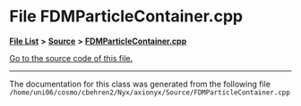 
# File FDMParticleContainer.cpp


[**File List**](files.md) **>** [**Source**](dir_74389ed8173ad57b461b9d623a1f3867.md) **>** [**FDMParticleContainer.cpp**](FDMParticleContainer_8cpp.md)

[Go to the source code of this file.](FDMParticleContainer_8cpp_source.md)



























------------------------------
The documentation for this class was generated from the following file `/home/uni06/cosmo/cbehren2/Nyx/axionyx/Source/FDMParticleContainer.cpp`
